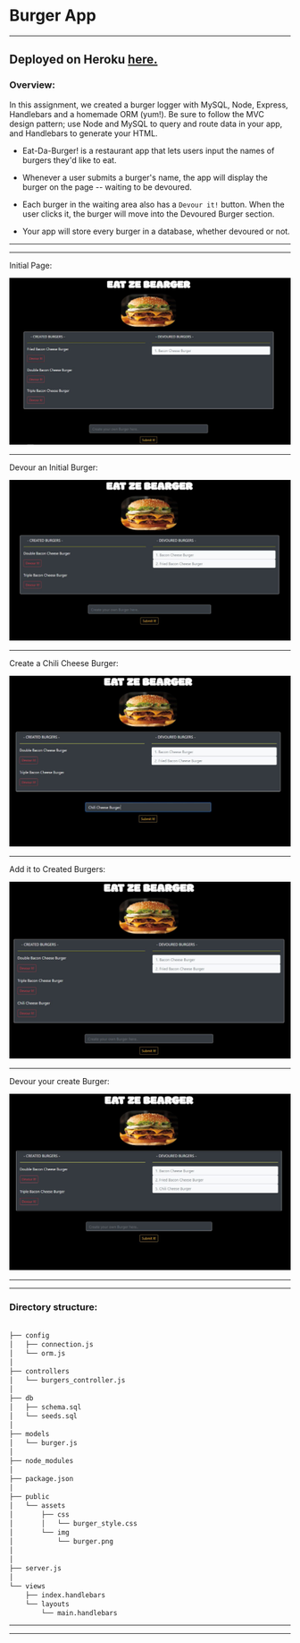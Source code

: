 # Burger App
- - - 
## Deployed on Heroku <a href="https://gtburgr.herokuapp.com/" rel="nofollow"> here.</a>


### Overview:

In this assignment, we created a burger logger with MySQL, Node, Express, Handlebars and a homemade ORM (yum!). Be sure to follow the MVC design pattern; use Node and MySQL to query and route data in your app, and Handlebars to generate your HTML.

* Eat-Da-Burger! is a restaurant app that lets users input the names of burgers they'd like to eat.

* Whenever a user submits a burger's name, the app will display the burger on the page -- waiting to be devoured.

* Each burger in the waiting area also has a `Devour it!` button. When the user clicks it, the burger will move into the Devoured Burger section.

* Your app will store every burger in a database, whether devoured or not.

- - -
- - -
Initial Page:

![](public/assets/img/readme.JPG)
- - -
Devour an Initial Burger:

![](public/assets/img/readme1.JPG)
- - -
Create a Chili Cheese Burger:

![](public/assets/img/readme2.JPG)
- - -
Add it to Created Burgers:

![](public/assets/img/readme3.JPG)
- - -

Devour your create Burger:

![](public/assets/img/readme4.JPG)


- - -
- - -
### Directory structure:



```

├── config
│   ├── connection.js
│   └── orm.js
│ 
├── controllers
│   └── burgers_controller.js
│
├── db
│   ├── schema.sql
│   └── seeds.sql
│
├── models
│   └── burger.js
│ 
├── node_modules
│ 
├── package.json
│
├── public
│   └── assets
│       ├── css
│       │   └── burger_style.css
│       └── img
│           └── burger.png
│   
│
├── server.js
│
└── views
    ├── index.handlebars
    └── layouts
        └── main.handlebars
```

- - -

 
- - -

